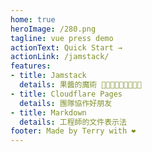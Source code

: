 ```yaml
---
home: true
heroImage: /280.png
tagline: vue press demo
actionText: Quick Start →
actionLink: /jamstack/
features:
- title: Jamstack
  details: 果醬的魔術 🤥🤥🤥🤥🤥🤥🤥🤥🤥
- title: Cloudflare Pages
  details: 團隊協作好朋友
- title: Markdown
  details: 工程師的文件表示法
footer: Made by Terry with ❤️
---
```

